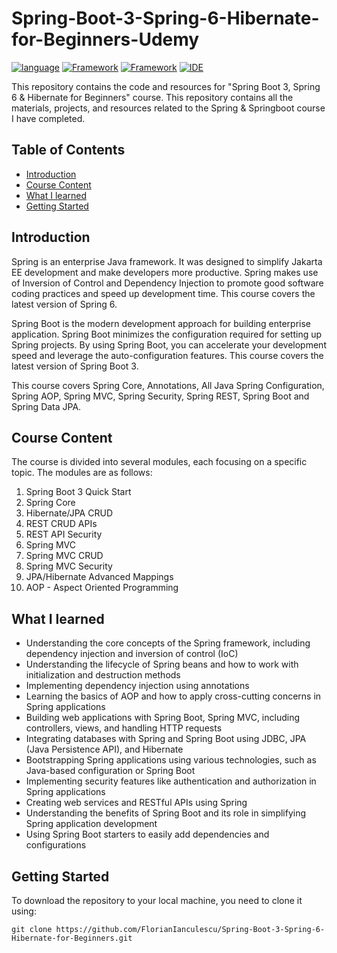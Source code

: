 # Spring-Boot-3-Spring-6-Hibernate-for-Beginners-Udemy

[![language](https://img.shields.io/badge/language-Java%2017-blue?labelColor=gray&style=flat&link=https://www.java.com/en/)](https://www.java.com/en/)
[![Framework](https://img.shields.io/badge/Framework-Spring%206-green?style=flat&link=https://spring.io/)](https://spring.io/)
[![Framework](https://img.shields.io/badge/Framework-Spring%20Boot%203-green?style=flat&link=https://spring.io/projects/spring-boot)](https://spring.io/projects/spring-boot)
[![IDE](https://img.shields.io/badge/IDE-IntelliJ%20IDEA-purple?style=flat&link=https://www.jetbrains.com/idea/)](https://www.jetbrains.com/idea/)

This repository contains the code and resources for "Spring Boot 3, Spring 6 & Hibernate for Beginners" course. This repository contains all the materials, projects, and resources related to the Spring & Springboot course I have completed.

## Table of Contents

- [Introduction](#introduction)
- [Course Content](#course-content)
- [What I learned](#course-content)
- [Getting Started](#getting-started)
  
## Introduction

Spring is an enterprise Java framework. It was designed to simplify Jakarta EE development and make developers more productive. Spring makes use of Inversion of Control and Dependency Injection to promote good software coding practices and speed up development time. This course covers the latest version of Spring 6.

Spring Boot is the modern development approach for building enterprise application. Spring Boot minimizes the configuration required for setting up Spring projects. By using Spring Boot, you can accelerate your development speed and leverage the auto-configuration features. This course covers the latest version of Spring Boot 3.

This course covers Spring Core, Annotations, All Java Spring Configuration, Spring AOP, Spring MVC, Spring Security, Spring REST, Spring Boot and Spring Data JPA. 

## Course Content

The course is divided into several modules, each focusing on a specific topic. The modules are as follows:

1. Spring Boot 3 Quick Start
2. Spring Core
3. Hibernate/JPA CRUD
4. REST CRUD APIs
5. REST API Security
6. Spring MVC
7. Spring MVC CRUD
8. Spring MVC Security
9. JPA/Hibernate Advanced Mappings
10. AOP - Aspect Oriented Programming
    
## What I learned

- Understanding the core concepts of the Spring framework, including dependency injection and inversion of control (IoC)
- Understanding the lifecycle of Spring beans and how to work with initialization and destruction methods
- Implementing dependency injection using annotations
- Learning the basics of AOP and how to apply cross-cutting concerns in Spring applications
- Building web applications with Spring Boot, Spring MVC, including controllers, views, and handling HTTP requests
- Integrating databases with Spring and Spring Boot using JDBC, JPA (Java Persistence API), and Hibernate
- Bootstrapping Spring applications using various technologies, such as Java-based configuration or Spring Boot
- Implementing security features like authentication and authorization in Spring applications
- Creating web services and RESTful APIs using Spring
- Understanding the benefits of Spring Boot and its role in simplifying Spring application development
- Using Spring Boot starters to easily add dependencies and configurations

## Getting Started

To download the repository to your local machine, you need to clone it using:

```
git clone https://github.com/FlorianIanculescu/Spring-Boot-3-Spring-6-Hibernate-for-Beginners.git
```
